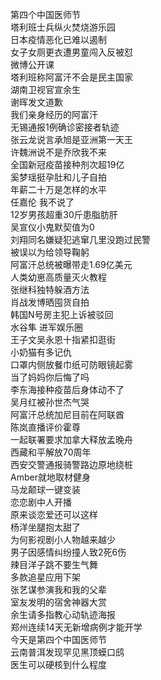 第四个中国医师节  
塔利班士兵纵火焚烧游乐园  
日本疫情恶化已难以遏制  
女子女厕更衣遭男童闯入反被怼  
微博公开课  
塔利班称阿富汗不会是民主国家  
湖南卫视官宣余生  
谢晖发文道歉  
我们亲身经历的阿富汗  
无锡通报1例确诊密接者轨迹  
张云龙说言承旭是亚洲第一天王  
许魏洲说不是乔欣我不来  
全国新冠疫苗接种剂次超19亿  
奚梦瑶挺孕肚和儿子自拍  
年薪二十万是怎样的水平  
任嘉伦 我不说了  
12岁男孩超重30斤患脂肪肝  
吴宣仪小鬼默契值为0  
刘翔同名嫌疑犯逃窜几里没跑过民警  
被误以为给领导鞠躬  
阿富汗总统被曝带走1.69亿美元  
人类幼崽高质量灭火教程  
张继科独特躲酒方法  
肖战发博晒囤货自拍  
韩国N号房主犯上诉被驳回  
水谷隼 进军娱乐圈  
王子文吴永恩十指紧扣逛街  
小奶猫有多记仇  
口罩内侧放餐巾纸可防眼镜起雾  
当了妈妈你后悔了吗  
李东海接种疫苗后身体动不了  
吴月红被孙世杰气哭  
阿富汗总统加尼目前在阿联酋  
陈岚直播评价霍尊  
一起联署要求加拿大释放孟晚舟  
西藏和平解放70周年  
西安交警通报骑警路边原地绕桩  
Amber就地取材健身  
马龙颠球一键变装  
恋恋剧中人开播  
原来谈恋爱还可以这样  
杨洋坐腿抱太甜了  
为何影视剧小人物越来越少  
男子因感情纠纷撞人致2死6伤  
辣目洋子跳不要生气舞  
多款追星应用下架  
张艺谋参演我和我的父辈  
室友发明的宿舍神器大赏  
余生请多指教心动轨迹海报  
郑州连续14天无新增病例才能开学  
今天是第四个中国医师节  
云南普洱发现罕见黑顶蟆口鸱  
医生可以硬核到什么程度  
